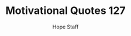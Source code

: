 ---
image: /assets/img/mq/mq_127_luther.png
title: Motivational Quotes 127
categories:
  - Motivational Quotes
author: Hope Staff
notes: Motivational Quotes 127
embed: >-
  EMBED_GOES_HERE
transcript: >-
  SOME LINES OF TEXT START HERE
---